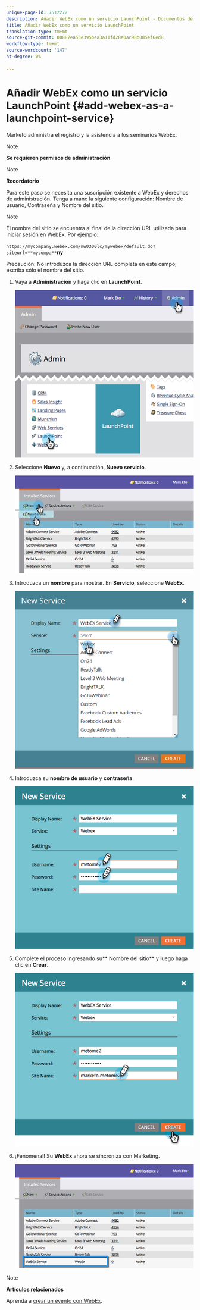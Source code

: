 ```yaml
---
unique-page-id: 7512272
description: Añadir WebEx como un servicio LaunchPoint - Documentos de marketing - Documentación del producto
title: Añadir WebEx como un servicio LaunchPoint
translation-type: tm+mt
source-git-commit: 00887ea53e395bea3a11fd28e0ac98b085ef6ed8
workflow-type: tm+mt
source-wordcount: '147'
ht-degree: 0%

---
```



# Añadir WebEx como un servicio LaunchPoint {#add-webex-as-a-launchpoint-service}

Marketo administra el registro y la asistencia a los seminarios WebEx.

>[!NOTE]
>
>**Se requieren permisos de administración**

>[!NOTE]
>
>**Recordatorio**
>
>Para este paso se necesita una suscripción existente a WebEx y derechos de administración. Tenga a mano la siguiente configuración: Nombre de usuario, Contraseña y Nombre del sitio.

>[!NOTE]
>
>El nombre del sitio se encuentra al final de la dirección URL utilizada para iniciar sesión en WebEx. Por ejemplo:
>
>`https://mycompany.webex.com/mw0300lc/mywebex/default.do?siteurl=**mycompa**`**ny**
>
>Precaución: No introduzca la dirección URL completa en este campo; escriba sólo el nombre del sitio.

1. Vaya a **Administración** y haga clic en **LaunchPoint**.

   ![](assets/image2015-4-23-11-3a20-3a43.png)

1. Seleccione **Nuevo** y, a continuación, **Nuevo servicio**.

   ![](assets/webex-new-service.png)

1. Introduzca un **nombre** para mostrar. En **Servicio**, seleccione **WebEx**.

   ![](assets/new-service-webex.png)

1. Introduzca su **nombre de usuario** y **contraseña**.

   ![](assets/image2015-4-24-18-3a56-3a56.png)

1. Complete el proceso ingresando su** Nombre del sitio** y luego haga clic en **Crear**.

   ![](assets/image2015-4-24-18-3a58-3a43.png)

1. ¡Fenomenal! Su **WebEx** ahora se sincroniza con Marketing.

   ![](assets/webex.png)

>[!NOTE]
>
>**Artículos relacionados**
>
>Aprenda a [crear un evento con WebEx](../../../product-docs/demand-generation/events/create-an-event/create-an-event-with-webex.md).

